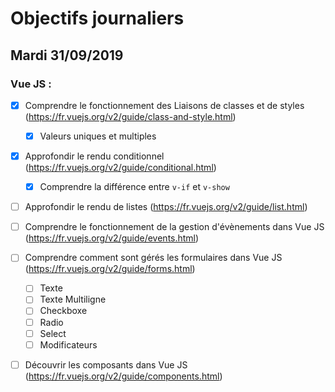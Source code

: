 # Objectifs journaliers

## Mardi 31/09/2019


### Vue JS : 

  * [X] Comprendre le fonctionnement des Liaisons de classes et de styles (https://fr.vuejs.org/v2/guide/class-and-style.html)
    * [X] Valeurs uniques et multiples

  * [X] Approfondir le rendu conditionnel (https://fr.vuejs.org/v2/guide/conditional.html)
    * [X] Comprendre la différence entre `v-if` et `v-show`

  * [ ] Approfondir le rendu de listes (https://fr.vuejs.org/v2/guide/list.html)

  * [ ] Comprendre le fonctionnement de la gestion d'évènements dans Vue JS (https://fr.vuejs.org/v2/guide/events.html)

  * [ ] Comprendre comment sont gérés les formulaires dans Vue JS (https://fr.vuejs.org/v2/guide/forms.html)
    * [ ] Texte
    * [ ] Texte Multiligne
    * [ ] Checkboxe
    * [ ] Radio
    * [ ] Select
    * [ ] Modificateurs

  * [ ] Découvrir les composants dans Vue JS (https://fr.vuejs.org/v2/guide/components.html)

